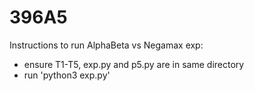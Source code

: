 # 396A5

Instructions to run AlphaBeta vs Negamax exp:
   * ensure T1-T5, exp.py and p5.py are in same directory
   * run 'python3 exp.py'
   
